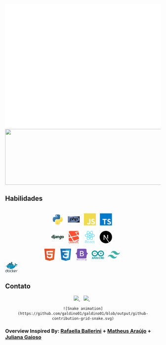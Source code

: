 <div align="center">
    <a href="https://www.linkedin.com/in/galdino01/" target="_blank">
        <img src="header.svg" width="960" height="400" />
        <img width="960" height="180"
            src="https://github-readme-stats.vercel.app/api/top-langs/?username=galdino01&hide_border=1&layout=compact&langs_count=8&count_private=true&theme=dark" />
    </a>
</div>

## Habilidades
<div style="display: inline_block" align="center"><br>
    <img align="center" alt="PYTHON" height="40" width="40"
        src="https://raw.githubusercontent.com/devicons/devicon/master/icons/python/python-original.svg">&nbsp;&nbsp;
    <img align="center" alt="PHP" height="40" width="40"
        src="https://raw.githubusercontent.com/devicons/devicon/master/icons/php/php-original.svg">&nbsp;&nbsp;
    <img align="center" alt="JAVASCRIPT" height="40" width="40"
        src="https://raw.githubusercontent.com/devicons/devicon/master/icons/javascript/javascript-plain.svg">&nbsp;&nbsp;
    <img align="center" alt="TYPESCRIPT" height="40" width="40"
        src="https://raw.githubusercontent.com/devicons/devicon/master/icons/typescript/typescript-plain.svg">&nbsp;&nbsp;
</div>
<div style="display: inline_block" align="center"><br>
    <img align="center" alt="DJANGO" height="40" width="40"
        src="https://raw.githubusercontent.com/devicons/devicon/master/icons/django/django-plain-wordmark.svg">&nbsp;&nbsp;
    <img align="center" alt="LARAVEL" height="40" width="40"
        src="https://raw.githubusercontent.com/devicons/devicon/master/icons/laravel/laravel-plain-wordmark.svg">&nbsp;&nbsp;
    <img align="center" alt="REACTNATIVE" height="40" width="40"
        src="https://raw.githubusercontent.com/devicons/devicon/master/icons/react/react-original-wordmark.svg">&nbsp;&nbsp;
    <img align="center" alt="NEXTJS" height="40" width="40"
        src="https://raw.githubusercontent.com/devicons/devicon/master/icons/nextjs/nextjs-original.svg">&nbsp;&nbsp;
</div>
<div style="display: inline_block" align="center"><br>
    <img align="center" alt="HTML" height="40" width="40"
        src="https://raw.githubusercontent.com/devicons/devicon/master/icons/html5/html5-original.svg">&nbsp;&nbsp;
    <img align="center" alt="CSS" height="40" width="40"
        src="https://raw.githubusercontent.com/devicons/devicon/master/icons/css3/css3-original.svg">&nbsp;&nbsp;
    <img align="center" alt="BOOTSTRAP" height="40" width="40"
        src="https://raw.githubusercontent.com/devicons/devicon/master/icons/bootstrap/bootstrap-plain-wordmark.svg">&nbsp;&nbsp;
    <img align="center" alt="ARDUINO" height="40" width="40"
        src="https://raw.githubusercontent.com/devicons/devicon/master/icons/arduino/arduino-original-wordmark.svg">&nbsp;&nbsp;
    <img align="center" alt="TAILWIND" height="40" width="40"
        src="https://raw.githubusercontent.com/devicons/devicon/master/icons/tailwindcss/tailwindcss-plain.svg">&nbsp;&nbsp;
</div>
<div>
    <img align="center" alt="DOCKER" height="40" width="40"
        src="https://raw.githubusercontent.com/devicons/devicon/master/icons/docker/docker-original-wordmark.svg">&nbsp;&nbsp;
</div>

## Contato
<div align="center">
    <a href="https://www.linkedin.com/in/galdino-01" target="_blank">
        <img src="https://img.shields.io/badge/-LinkedIn-%230077B5?style=for-the-badge&logo=linkedin&logoColor=white"
            target="_blank">
    </a>&nbsp;&nbsp;
    <a href="mailto:contato.ogaldino@hotmail.com">
        <img src="https://img.shields.io/badge/Microsoft_Outlook-0078D4?style=for-the-badge&logo=microsoft-outlook&logoColor=white"
            target="_blank">
    </a>&nbsp;&nbsp;

    ![Snake animation](https://github.com/galdino01/galdino01/blob/output/github-contribution-grid-snake.svg)

</div>

<div>
    <h3>Overview Inspired By:
        <a href="https://github.com/rafaballerini">Rafaella Ballerini</a>
        +
        <a href="https://github.com/teteusAraujo">Matheus Araújo</a>
        +
        <a href="https://github.com/juligaioso">Juliana Gaioso</a>
    </h3>
</div>
